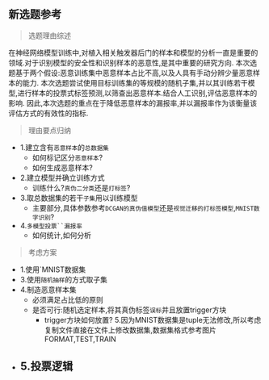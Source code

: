 ## 新选题参考

> 选题理由综述

在神经网络模型训练中,对植入相关触发器后门的样本和模型的分析一直是重要的领域.对于识别模型的安全性和识别样本的恶意性,是其中重要的研究方向.
本次选题基于两个假设:恶意训练集中恶意样本占比不高,以及人具有手动分辨少量恶意样本的能力.
本次选题尝试使用目标训练集的等规模的随机子集,并以其训练若干模型,进行样本的投票式标签预测,以筛查出恶意样本.结合人工识别,评估恶意样本的影响.
因此,本次选题的重点在于降低恶意样本的漏报率,并以漏报率作为该衡量该评估方式的有效性的指标.

> 理由要点归纳
- 1.建立含有`恶意样本`的`总数据集`
    - 如何标记区分`恶意样本`?
    - 如何生成恶意样本?
- 2.建立模型并确立训练方式
    - 训练什么?`真伪二分类`还是`打标签`?
- 3.取总数据集的若干`子集`用以训练模型
    - 主要部分,具体参数参考`DCGAN的真伪值模型`还是`视觉迁移的打标签模型`,`MNIST数字识别`?
- 4.`多模型投票``漏报率`
    - 如何统计,如何分析

> 考虑方案
- 1.使用`MNIST数据集
- 3.使用`随机抽样`的方式取子集
- 4.制造恶意样本集
  - 必须满足占比低的原则
  - 是否可行:随机选定样本,将其真伪标签`误标`并且放置trigger方块
    - trigger方块如何放置?
    5.因为MNIST数据集是tuple无法修改,所以考虑复制文件直接在文件上修改数据集,数据集格式参考图片FORMAT,TEST,TRAIN
- 5.投票逻辑
  - 